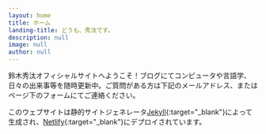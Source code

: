 ```yaml
---
layout: home
title: ホーム
landing-title: どうも、秀汰です。
description: null
image: null
author: null
---
```


鈴木秀汰オフィシャルサイトへようこそ！ブログにてコンピュータや言語学、日々の出来事等を随時更新中。ご質問がある方は下記のメールアドレス、またはページ下のフォームにてご連絡ください。

このウェブサイトは静的サイトジェネレータ[Jekyll](https://jekyllrb.com/){:target="_blank"}によって生成され、[Netlify](https://www.netlify.com/){:target="_blank"}にデプロイされています。
